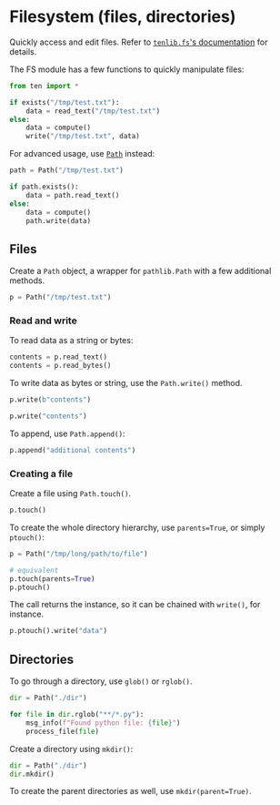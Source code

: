 # Filesystem (files, directories)

Quickly access and edit files. Refer to [`tenlib.fs`'s documentation](../tenlib/fs.html) for details.

The FS module has a few functions to quickly manipulate files:

```python
from ten import *

if exists("/tmp/test.txt"):
    data = read_text("/tmp/test.txt")
else:
    data = compute()
    write("/tmp/test.txt", data)
```

For advanced usage, use [`Path`](../tenlib/fs.html#tenlib.fs.Path) instead:

```python
path = Path("/tmp/test.txt")

if path.exists():
    data = path.read_text()
else:
    data = compute()
    path.write(data)
```

## Files

Create a `Path` object, a wrapper for `pathlib.Path` with a few additional methods.

```python
p = Path("/tmp/test.txt")
```

### Read and write

To read data as a string or bytes:

```python
contents = p.read_text()
contents = p.read_bytes()
```

To write data as bytes or string, use the `Path.write()` method.

```python
p.write(b"contents")
```

```python
p.write("contents")
```

To append, use `Path.append()`:

```python
p.append("additional contents")
```

### Creating a file

Create a file using `Path.touch()`.

```python
p.touch()
```

To create the whole directory hierarchy, use `parents=True`, or simply `ptouch()`:

```python
p = Path("/tmp/long/path/to/file")

# equivalent
p.touch(parents=True)
p.ptouch()
```

The call returns the instance, so it can be chained with `write()`, for instance.

```python
p.ptouch().write("data")
```

## Directories

To go through a directory, use `glob()` or `rglob()`.

```python
dir = Path("./dir")

for file in dir.rglob("**/*.py"):
    msg_info(f"Found python file: {file}")
    process_file(file)
```

Create a directory using `mkdir()`:

```python
dir = Path("./dir")
dir.mkdir()
```

To create the parent directories as well, use `mkdir(parent=True)`.